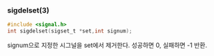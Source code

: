 ### sigdelset(3)
```c
#include <signal.h>
int sigdelset(sigset_t *set,int signum);
```
signum으로 지정한 시그널을 set에서 제거한다.
성공하면 0, 실패하면 -1 반환.